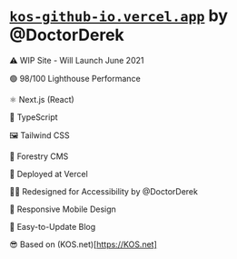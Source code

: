 # [`kos-github-io.vercel.app`](kos-github-io.vercel.app) by @DoctorDerek

⚠ WIP Site - Will Launch June 2021

🟢 98/100 Lighthouse Performance

⚛ Next.js (React)

🧠 TypeScript

🖼 Tailwind CSS

🌳 Forestry CMS

🚢 Deployed at Vercel

👨‍🎨 Redesigned for Accessibility by @DoctorDerek

📱 Responsive Mobile Design

📝 Easy-to-Update Blog

😎 Based on (KOS.net)[https://KOS.net]
